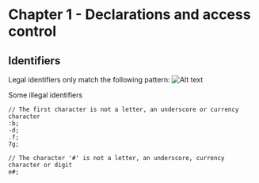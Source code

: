 # Chapter 1 - Declarations and access control

## Identifiers
Legal identifiers only match the following pattern:
![Alt text](readme_source_files/Identifiers_format.png?raw=true "Identifiers format")

Some illegal identifiers
```
// The first character is not a letter, an underscore or currency character
:b;
-d;
.f;
7g;

// The character '#' is not a letter, an underscore, currency character or digit
e#;
```